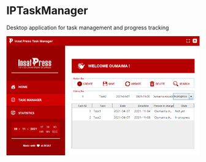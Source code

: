 # IPTaskManager
Desktop application for task management and progress tracking

![](https://github.com/oumaimaaouadi123/IPTaskManager/blob/96a6fc270a05835310a8e5438924ed36eb193402/Task%20Manager%20Interface.png)
